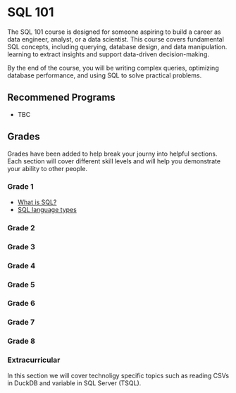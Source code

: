 # SQL 101

The SQL 101 course is designed for someone aspiring to build a career as data engineer, analyst, or  a data scientist. This course covers fundamental SQL concepts, including querying, database design, and data manipulation. learning to extract insights and support data-driven decision-making.

By the end of the course, you will be writing complex queries, optimizing database performance, and using SQL to solve practical problems.

## Recommened Programs

* TBC

## Grades

Grades have been added to help break your journy into helpful sections. Each section will cover different skill levels and will help you demonstrate your ability to other people.

### Grade 1

* [What is SQL?](Docs/What_IS_SQL.md)
* [SQL language types](Docs/sql_language_types.md)

### Grade 2

### Grade 3

### Grade 4

### Grade 5

### Grade 6

### Grade 7

### Grade 8

### Extracurricular

In this section we will cover technoligy specific topics such as reading CSVs in DuckDB and variable in SQL Server (TSQL).